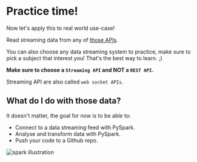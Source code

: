 # Practice time!

Now let's apply this to real world use-case!

Read streaming data from any of [those APIs](https://github.com/ColinEberhardt/awesome-public-streaming-datasets).

You can also choose any data streaming system to practice, make sure to pick a subject that interest you! That's the best way to learn. ;)

**Make sure to choose a `Streaming API` and NOT a `REST API`.**

Streaming API are also called `web socket APIs`.

## What do I do with those data?

It doesn't matter, the goal for now is to be able to:

- Connect to a data streaming feed with PySpark.
- Analyse and transform data with PySpark.
- Push your code to a Github repo.

![spark illustration](https://blog.stratio.com/wp-content/uploads/2017/10/Optimizing-Spark.png)